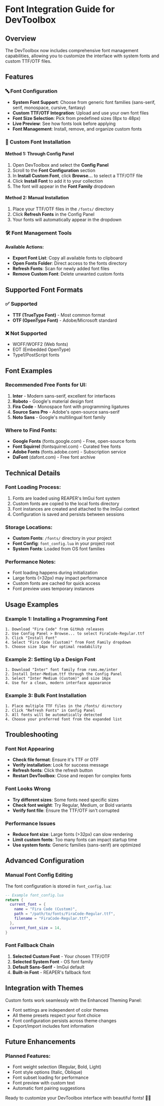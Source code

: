 # Font Integration Guide for DevToolbox

## Overview
The DevToolbox now includes comprehensive font management capabilities, allowing you to customize the interface with system fonts and custom TTF/OTF files.

## Features

### 🔤 Font Configuration
- **System Font Support**: Choose from generic font families (sans-serif, serif, monospace, cursive, fantasy)
- **Custom TTF/OTF Integration**: Upload and use your own font files
- **Font Size Selection**: Pick from predefined sizes (8px to 48px)
- **Live Preview**: See how fonts look before applying
- **Font Management**: Install, remove, and organize custom fonts

### 📁 Custom Font Installation

#### Method 1: Through Config Panel
1. Open DevToolbox and select the **Config Panel**
2. Scroll to the **Font Configuration** section
3. In **Install Custom Font**, click **Browse...** to select a TTF/OTF file
4. Click **Install Font** to add it to your collection
5. The font will appear in the **Font Family** dropdown

#### Method 2: Manual Installation
1. Place your TTF/OTF files in the `/fonts/` directory
2. Click **Refresh Fonts** in the Config Panel
3. Your fonts will automatically appear in the dropdown

### 🛠️ Font Management Tools

#### Available Actions:
- **Export Font List**: Copy all available fonts to clipboard
- **Open Fonts Folder**: Direct access to the fonts directory
- **Refresh Fonts**: Scan for newly added font files
- **Remove Custom Font**: Delete unwanted custom fonts

## Supported Font Formats

### ✅ Supported
- **TTF (TrueType Font)** - Most common format
- **OTF (OpenType Font)** - Adobe/Microsoft standard

### ❌ Not Supported
- WOFF/WOFF2 (Web fonts)
- EOT (Embedded OpenType)
- Type1/PostScript fonts

## Font Examples

### Recommended Free Fonts for UI:
1. **Inter** - Modern sans-serif, excellent for interfaces
2. **Roboto** - Google's material design font
3. **Fira Code** - Monospace font with programming ligatures
4. **Source Sans Pro** - Adobe's open-source sans-serif
5. **Noto Sans** - Google's multilingual font family

### Where to Find Fonts:
- **Google Fonts** (fonts.google.com) - Free, open-source fonts
- **Font Squirrel** (fontsquirrel.com) - Curated free fonts
- **Adobe Fonts** (fonts.adobe.com) - Subscription service
- **DaFont** (dafont.com) - Free font archive

## Technical Details

### Font Loading Process:
1. Fonts are loaded using REAPER's ImGui font system
2. Custom fonts are copied to the local fonts directory
3. Font instances are created and attached to the ImGui context
4. Configuration is saved and persists between sessions

### Storage Locations:
- **Custom Fonts**: `/fonts/` directory in your project
- **Font Config**: `font_config.lua` in your project root
- **System Fonts**: Loaded from OS font families

### Performance Notes:
- Font loading happens during initialization
- Large fonts (>32px) may impact performance
- Custom fonts are cached for quick access
- Font preview uses temporary instances

## Usage Examples

### Example 1: Installing a Programming Font
```
1. Download "Fira Code" from GitHub releases
2. Use Config Panel > Browse... to select FiraCode-Regular.ttf
3. Click "Install Font"
4. Select "Fira Code (Custom)" from Font Family dropdown
5. Choose size 14px for optimal readability
```

### Example 2: Setting Up a Design Font
```
1. Download "Inter" font family from rsms.me/inter
2. Install Inter-Medium.ttf through the Config Panel
3. Select "Inter Medium (Custom)" and size 16px
4. Use for a clean, modern interface appearance
```

### Example 3: Bulk Font Installation
```
1. Place multiple TTF files in the /fonts/ directory
2. Click "Refresh Fonts" in Config Panel
3. All fonts will be automatically detected
4. Choose your preferred font from the expanded list
```

## Troubleshooting

### Font Not Appearing
- **Check file format**: Ensure it's TTF or OTF
- **Verify installation**: Look for success message
- **Refresh fonts**: Click the refresh button
- **Restart DevToolbox**: Close and reopen for complex fonts

### Font Looks Wrong
- **Try different sizes**: Some fonts need specific sizes
- **Check font weight**: Try Regular, Medium, or Bold variants
- **Verify font file**: Ensure the TTF/OTF isn't corrupted

### Performance Issues
- **Reduce font size**: Large fonts (>32px) can slow rendering
- **Limit custom fonts**: Too many fonts can impact startup time
- **Use system fonts**: Generic families (sans-serif) are optimized

## Advanced Configuration

### Manual Font Config Editing
The font configuration is stored in `font_config.lua`:

```lua
-- Example font_config.lua
return {
  current_font = {
    name = "Fira Code (Custom)",
    path = "/path/to/fonts/FiraCode-Regular.ttf",
    filename = "FiraCode-Regular.ttf",
  },
  current_font_size = 14,
}
```

### Font Fallback Chain
1. **Selected Custom Font** - Your chosen TTF/OTF
2. **Selected System Font** - OS font family
3. **Default Sans-Serif** - ImGui default
4. **Built-in Font** - REAPER's fallback font

## Integration with Themes

Custom fonts work seamlessly with the Enhanced Theming Panel:
- Font settings are independent of color themes
- All theme presets respect your font choice
- Font configuration persists across theme changes
- Export/import includes font information

## Future Enhancements

### Planned Features:
- Font weight selection (Regular, Bold, Light)
- Font style options (Italic, Oblique)
- Font subset loading for performance
- Font preview with custom text
- Automatic font pairing suggestions

Ready to customize your DevToolbox interface with beautiful fonts! 🎨✨
